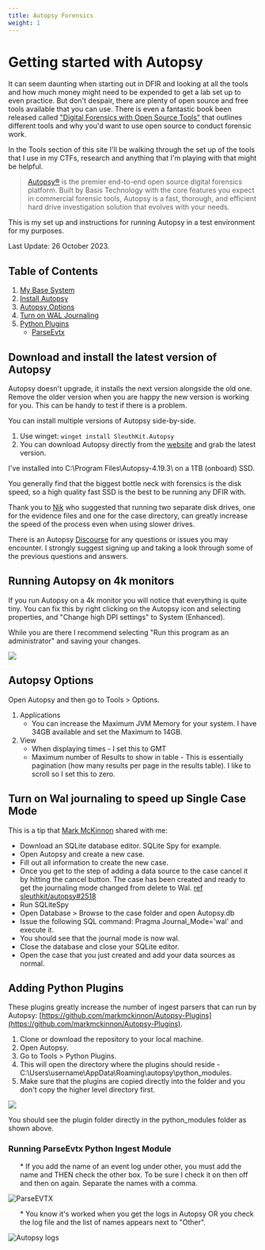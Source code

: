 ```yaml
---
title: Autopsy Forensics
weight: 1
---
```


# Getting started with Autopsy

It can seem daunting when starting out in DFIR and looking at all the tools and how much money might need to be expended to get a lab set up to even practice. But don't despair, there are plenty of open source and free tools available that you can use. There is even a fantastic book been released called ["Digital Forensics with Open Source Tools"](https://www.amazon.com.au/Digital-Forensics-Open-Source-Tools") that outlines different tools and why you'd want to use open source to conduct forensic work.

In the Tools section of this site I'll be walking through the set up of the tools that I use in my CTFs, research and anything that I'm playing with that might be helpful.

> [Autopsy®](https://www.autopsy.com/) is the premier end-to-end open source digital forensics platform. Built by Basis Technology with the core features you expect in commercial forensic tools, Autopsy is a fast, thorough, and efficient hard drive investigation solution that evolves with your needs.

This is my set up and instructions for running Autopsy in a test environment for my purposes.

Last Update: 26 October 2023.

## Table of Contents
1. [My Base System](#MyBaseSystem)
2. [Install Autopsy](#InstallAutopsy)
3. [Autopsy Options](#AutopsyOptions)
4. [Turn on WAL Journaling](#WalJournaling)
5. [Python Plugins](#PythonPlugins)
   * [ParseEvtx](#Parse_Evtx)

## Download and install the latest version of Autopsy <a name ="InstallAutopsy"></a>

Autopsy doesn't upgrade, it installs the next version alongside the old one. Remove the older version when you are happy the new version is working for you. This can be handy to test if there is a problem.

You can install multiple versions of Autopsy side-by-side.

1. Use winget: `winget install SleuthKit.Autopsy`
2. You can download Autopsy directly from the [website](https://www.autopsy.com/download/) and grab the latest version.

I've installed into C:\Program Files\Autopsy-4.19.3\ on a 1TB (onboard) SSD.

You generally find that the biggest bottle neck with forensics is the disk speed, so a high quality fast SSD is the best to be running any DFIR with.

Thank you to [Nik](https://sleuthkit.discourse.group/t/autopsy-setup-help/3258) who suggested that running two separate disk drives, one for the evidence files and one for the case directory, can greatly increase the speed of the process even when using slower drives.

There is an Autopsy [Discourse](https://sleuthkit.discourse.group/) for any questions or issues you may encounter. I strongly suggest signing up and taking a look through some of the previous questions and answers.

## Running Autopsy on 4k monitors

If you run Autopsy on a 4k monitor you will notice that everything is quite tiny. You can fix this by right clicking on the Autopsy icon and selecting properties, and "Change high DPI settings" to System (Enhanced).

While you are there I recommend selecting "Run this program as an administrator" and saving your changes.

![](https://s3.us-west-2.amazonaws.com/content.podia.com/7eeotu3vc33ur8b01id1lkb979yz)

## Autopsy Options <a name ="AutopsyOptions"></a>
Open Autopsy and then go to Tools > Options.
1. Applications
   * You can increase the Maximum JVM Memory for your system. I have 34GB available and set the Maximum to 14GB.
2. View
   * When displaying times - I set this to GMT
   * Maximum number of Results to show in table - This is essentially pagination (how many results per page in the results table). I like to scroll so I set this to zero.

## Turn on Wal journaling to speed up Single Case Mode <a name ="WalJournaling"></a>

This is a tip that [Mark McKinnon](https://github.com/markmckinnon) shared with me:
* Download an SQLite database editor. SQLite Spy for example.
* Open Autopsy and create a new case.
* Fill out all information to create the new case.
* Once you get to the step of adding a data source to the case cancel it by hitting the cancel button. The case has been created and ready to get the journaling mode changed from delete to Wal. [ref sleuthkit/autopsy#2518](https://github.com/sleuthkit/autopsy/issues/2518)
* Run SQLiteSpy
* Open Database > Browse to the case folder and open Autopsy.db
* Issue the following SQL command: Pragma Journal_Mode='wal' and execute it.  
* You should see that the journal mode is now wal.
* Close the database and close your SQLite editor.
* Open the case that you just created and add your data sources as normal.

## Adding Python Plugins <a name ="PythonPlugins"></a>

These plugins greatly increase the number of ingest parsers that can run by Autopsy: [https://github.com/markmckinnon/Autopsy-Plugins](https://github.com/markmckinnon/Autopsy-Plugins). 

1. Clone or download the repository to your local machine.
2. Open Autopsy.
3. Go to Tools > Python Plugins.
4. This will open the directory where the plugins should reside - C:\Users\username\AppData\Roaming\autopsy\python_modules.
5. Make sure that the plugins are copied directly into the folder and you don't copy the higher level directory first.

![](https://s3.us-west-2.amazonaws.com/content.podia.com/iage12ooghz5pnwlypldtuuuykk3)

You should see the plugin folder directly in the python_modules folder as shown above.

### Running ParseEvtx Python Ingest Module <a name ="Parse_Evtx"></a>
<ul>
   * If you add the name of an event log under other, you must add the name and THEN check the other box. To be sure I check it on then off and then on again. Separate the names with a comma.</ul>

   ![ParseEVTX](../images/Autopsy_parse_evtx_other.png)

<ul>
   * You know it's worked when you get the logs in Autopsy OR you check the log file and the list of names appears next to "Other".</ul>
   
   ![Autopsy logs](../images/2022-04-01-05-08-51.png)